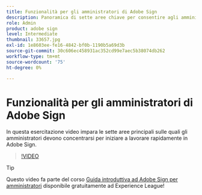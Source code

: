 ```yaml
---
title: Funzionalità per gli amministratori di Adobe Sign
description: Panoramica di sette aree chiave per consentire agli amministratori di iniziare a lavorare rapidamente in Adobe Sign
role: Admin
product: adobe sign
level: Intermediate
thumbnail: 33657.jpg
exl-id: 1e8603ee-fe16-4842-bf0b-1190b5a69d3b
source-git-commit: 30c606ec458931ac352cd99e7aec5b38074db262
workflow-type: tm+mt
source-wordcount: '75'
ht-degree: 0%

---
```


# Funzionalità per gli amministratori di Adobe Sign

In questa esercitazione video impara le sette aree principali sulle quali gli amministratori devono concentrarsi per iniziare a lavorare rapidamente in Adobe Sign.

>[!VIDEO](https://video.tv.adobe.com/v/33657?hidetitle=true)

>[!TIP]
>
>Questo video fa parte del corso [Guida introduttiva ad Adobe Sign per amministratori](https://experienceleague.adobe.com/?recommended=Sign-A-1-2020.2) disponibile gratuitamente ad Experience League!
